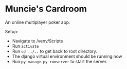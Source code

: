 # Muncie's Cardroom
An online multiplayer poker app. 

Setup:

- Navigate to /venv/Scripts
- Run `activate`
- Run `cd ../..` to get back to root directory.
- The django virtual environment should be running now
- Run `py manage.py runserver` to start the server. 

